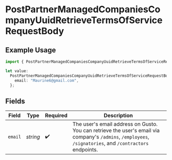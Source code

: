 # PostPartnerManagedCompaniesCompanyUuidRetrieveTermsOfServiceRequestBody

## Example Usage

```typescript
import { PostPartnerManagedCompaniesCompanyUuidRetrieveTermsOfServiceRequestBody } from "gusto-embedded/models/operations";

let value:
  PostPartnerManagedCompaniesCompanyUuidRetrieveTermsOfServiceRequestBody = {
    email: "Maurine6@gmail.com",
  };
```

## Fields

| Field                                                                                                                                                     | Type                                                                                                                                                      | Required                                                                                                                                                  | Description                                                                                                                                               |
| --------------------------------------------------------------------------------------------------------------------------------------------------------- | --------------------------------------------------------------------------------------------------------------------------------------------------------- | --------------------------------------------------------------------------------------------------------------------------------------------------------- | --------------------------------------------------------------------------------------------------------------------------------------------------------- |
| `email`                                                                                                                                                   | *string*                                                                                                                                                  | :heavy_check_mark:                                                                                                                                        | The user's email address on Gusto. You can retrieve the user's email via company's `/admins`, `/employees`, `/signatories`, and `/contractors` endpoints. |
